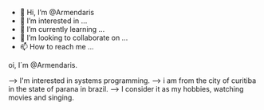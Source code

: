 - 👋 Hi, I’m @Armendaris
- 👀 I’m interested in ...
- 🌱 I’m currently learning ...
- 💞️ I’m looking to collaborate on ...
- 📫 How to reach me ...

<!---
Armendaris/Armendaris is a ✨ special ✨ repository because its `README.md` (this file) appears on your GitHub profile.
You can click the Preview link to take a look at your changes.
--> oi, I´m @Armendaris.
--> I'm interested in systems programming.
--> i am from the city of curitiba in the state of parana in brazil.
--> I consider it as my hobbies, watching movies and singing.
